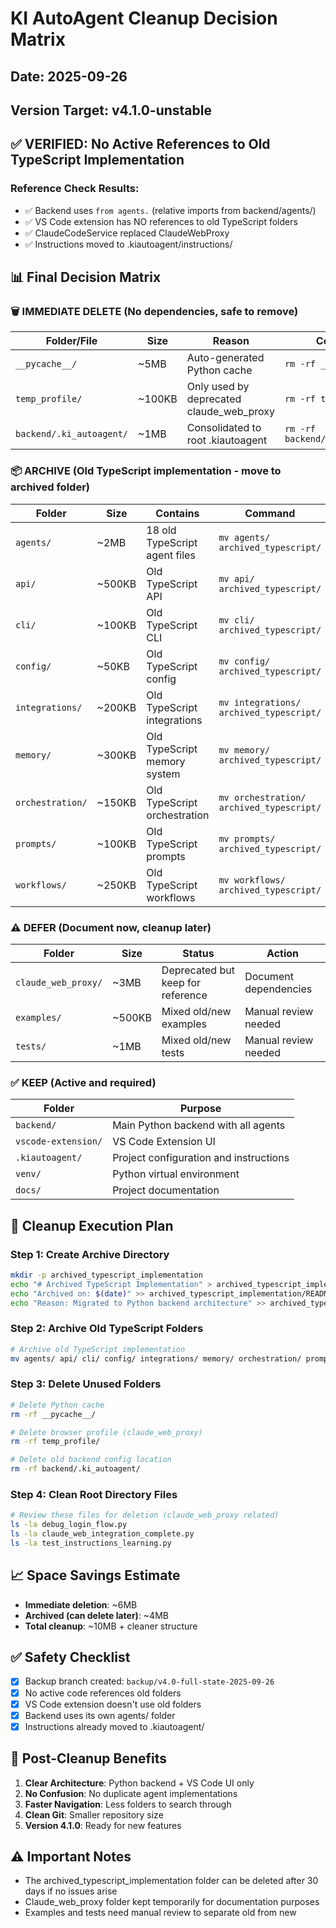 # KI AutoAgent Cleanup Decision Matrix
## Date: 2025-09-26
## Version Target: v4.1.0-unstable

## ✅ VERIFIED: No Active References to Old TypeScript Implementation

### Reference Check Results:
- ✅ Backend uses `from agents.` (relative imports from backend/agents/)
- ✅ VS Code extension has NO references to old TypeScript folders
- ✅ ClaudeCodeService replaced ClaudeWebProxy
- ✅ Instructions moved to .kiautoagent/instructions/

## 📊 Final Decision Matrix

### 🗑️ IMMEDIATE DELETE (No dependencies, safe to remove)
| Folder/File | Size | Reason | Command |
|------------|------|--------|---------|
| `__pycache__/` | ~5MB | Auto-generated Python cache | `rm -rf __pycache__/` |
| `temp_profile/` | ~100KB | Only used by deprecated claude_web_proxy | `rm -rf temp_profile/` |
| `backend/.ki_autoagent/` | ~1MB | Consolidated to root .kiautoagent | `rm -rf backend/.ki_autoagent/` |

### 📦 ARCHIVE (Old TypeScript implementation - move to archived folder)
| Folder | Size | Contains | Command |
|--------|------|----------|---------|
| `agents/` | ~2MB | 18 old TypeScript agent files | `mv agents/ archived_typescript/` |
| `api/` | ~500KB | Old TypeScript API | `mv api/ archived_typescript/` |
| `cli/` | ~100KB | Old TypeScript CLI | `mv cli/ archived_typescript/` |
| `config/` | ~50KB | Old TypeScript config | `mv config/ archived_typescript/` |
| `integrations/` | ~200KB | Old TypeScript integrations | `mv integrations/ archived_typescript/` |
| `memory/` | ~300KB | Old TypeScript memory system | `mv memory/ archived_typescript/` |
| `orchestration/` | ~150KB | Old TypeScript orchestration | `mv orchestration/ archived_typescript/` |
| `prompts/` | ~100KB | Old TypeScript prompts | `mv prompts/ archived_typescript/` |
| `workflows/` | ~250KB | Old TypeScript workflows | `mv workflows/ archived_typescript/` |

### ⚠️ DEFER (Document now, cleanup later)
| Folder | Size | Status | Action |
|--------|------|--------|--------|
| `claude_web_proxy/` | ~3MB | Deprecated but keep for reference | Document dependencies |
| `examples/` | ~500KB | Mixed old/new examples | Manual review needed |
| `tests/` | ~1MB | Mixed old/new tests | Manual review needed |

### ✅ KEEP (Active and required)
| Folder | Purpose |
|--------|---------|
| `backend/` | Main Python backend with all agents |
| `vscode-extension/` | VS Code Extension UI |
| `.kiautoagent/` | Project configuration and instructions |
| `venv/` | Python virtual environment |
| `docs/` | Project documentation |

## 🔧 Cleanup Execution Plan

### Step 1: Create Archive Directory
```bash
mkdir -p archived_typescript_implementation
echo "# Archived TypeScript Implementation" > archived_typescript_implementation/README.md
echo "Archived on: $(date)" >> archived_typescript_implementation/README.md
echo "Reason: Migrated to Python backend architecture" >> archived_typescript_implementation/README.md
```

### Step 2: Archive Old TypeScript Folders
```bash
# Archive old TypeScript implementation
mv agents/ api/ cli/ config/ integrations/ memory/ orchestration/ prompts/ workflows/ archived_typescript_implementation/
```

### Step 3: Delete Unused Folders
```bash
# Delete Python cache
rm -rf __pycache__/

# Delete browser profile (claude_web_proxy)
rm -rf temp_profile/

# Delete old backend config location
rm -rf backend/.ki_autoagent/
```

### Step 4: Clean Root Directory Files
```bash
# Review these files for deletion (claude_web_proxy related)
ls -la debug_login_flow.py
ls -la claude_web_integration_complete.py
ls -la test_instructions_learning.py
```

## 📈 Space Savings Estimate
- **Immediate deletion**: ~6MB
- **Archived (can delete later)**: ~4MB
- **Total cleanup**: ~10MB + cleaner structure

## ✅ Safety Checklist
- [x] Backup branch created: `backup/v4.0-full-state-2025-09-26`
- [x] No active code references old folders
- [x] VS Code extension doesn't use old folders
- [x] Backend uses its own agents/ folder
- [x] Instructions already moved to .kiautoagent/

## 🎯 Post-Cleanup Benefits
1. **Clear Architecture**: Python backend + VS Code UI only
2. **No Confusion**: No duplicate agent implementations
3. **Faster Navigation**: Less folders to search through
4. **Clean Git**: Smaller repository size
5. **Version 4.1.0**: Ready for new features

## ⚠️ Important Notes
- The archived_typescript_implementation folder can be deleted after 30 days if no issues arise
- Claude_web_proxy folder kept temporarily for documentation purposes
- Examples and tests need manual review to separate old from new